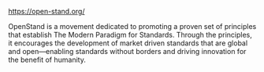 https://open-stand.org/


OpenStand is a movement dedicated to promoting a proven set of principles that establish The Modern Paradigm for Standards. Through the principles, it encourages the development of market driven standards that are global and open—enabling standards without borders and driving innovation for the benefit of humanity.


